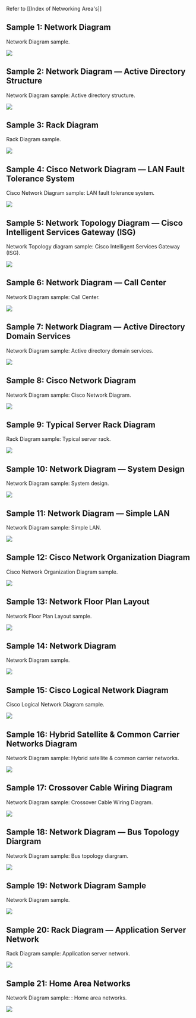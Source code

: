 
Refer to [[Index of Networking Area's]]

## Sample 1: Network Diagram

Network Diagram sample.


![](https://www.conceptdraw.com/samples/resource/images/solutions/network-diagram/Network-Diagram.png)

## Sample 2: Network Diagram — Active Directory Structure

Network Diagram sample: Active directory structure.


![](https://www.conceptdraw.com/samples/resource/images/solutions/network-diagram/network-diagram-Active_Directory_Structure.png)

## Sample 3: Rack Diagram

Rack Diagram sample.


![](https://www.conceptdraw.com/samples/resource/images/solutions/network-diagram/network-diagram-Rack-Diagram.png)

## Sample 4: Cisco Network Diagram — LAN Fault Tolerance System

Cisco Network Diagram sample: LAN fault tolerance system.


![](https://www.conceptdraw.com/samples/resource/images/solutions/network-diagram/network-diagram-LANFaultToleranceSystem.png)

## Sample 5: Network Topology Diagram — Cisco Intelligent Services Gateway (ISG)

Network Topology diagram sample: Cisco Intelligent Services Gateway (ISG).


![](https://www.conceptdraw.com/samples/resource/images/solutions/network-diagram/network-diagram-ISGTopologyDiagramCisco.png)

## Sample 6: Network Diagram — Call Center

Network Diagram sample: Call Center.


![](https://www.conceptdraw.com/samples/resource/images/solutions/network-diagram/network-diagram-CallCenterNetworkDiagram.png)

## Sample 7: Network Diagram — Active Directory Domain Services

Network Diagram sample: Active directory domain services.


![](https://www.conceptdraw.com/samples/resource/images/solutions/network-diagram/network-diagram-ActiveDirectoryHierarchicalStructure.png)

## Sample 8: Cisco Network Diagram

Network Diagram sample: Cisco Network Diagram.


![](https://www.conceptdraw.com/samples/resource/images/solutions/network-diagram/network-diagram-Cisco-Network-Diagram.png)

## Sample 9: Typical Server Rack Diagram

Rack Diagram sample: Typical server rack.



![](https://www.conceptdraw.com/samples/resource/images/solutions/network-diagram/network-diagram-Typical-Server-Rack-Diagram.png)

## Sample 10: Network Diagram — System Design

Network Diagram sample: System design.


![](https://www.conceptdraw.com/samples/resource/images/solutions/network-diagram/network-diagram-System-Design.png)

## Sample 11: Network Diagram — Simple LAN

Network Diagram sample: Simple LAN.



![](https://www.conceptdraw.com/samples/resource/images/solutions/network-diagram/network-diagram-Simple-LAN.png)

## Sample 12: Cisco Network Organization Diagram

Cisco Network Organization Diagram sample.



![](https://www.conceptdraw.com/samples/resource/images/solutions/network-diagram/network-diagram-Network-Organization-Chart.png)

## Sample 13: Network Floor Plan Layout

Network Floor Plan Layout sample.


![](https://www.conceptdraw.com/samples/resource/images/solutions/network-diagram/network-diagram-Network-Floor-Plan-Layout.png)

## Sample 14: Network Diagram

Network Diagram sample.


![](https://www.conceptdraw.com/samples/resource/images/solutions/network-diagram/NETWORK-DIAGRAM-Network-Diagram.png)

## Sample 15: Cisco Logical Network Diagram

Cisco Logical Network Diagram sample.


![](https://www.conceptdraw.com/samples/resource/images/solutions/network-diagram/network-diagram-Logical-Network-Diagram.png)

## Sample 16: Hybrid Satellite & Common Carrier Networks Diagram

Network Diagram sample: Hybrid satellite & common carrier networks.


![](https://www.conceptdraw.com/samples/resource/images/solutions/network-diagram/NETWORK-DIAGRAM-Hybrid-Satelite-and-Common-Carrier-Networks.png)

## Sample 17: Crossover Cable Wiring Diagram

Network Diagram sample: Crossover Cable Wiring Diagram.


![](https://www.conceptdraw.com/samples/resource/images/solutions/network-diagram/network-diagram-Crossover-Cable-Wiring-Diagram.png)

## Sample 18: Network Diagram — Bus Topology Diargram

Network Diagram sample: Bus topology diargram.


![](https://www.conceptdraw.com/samples/resource/images/solutions/network-diagram/network-diagram-Bus-Topology-Diargram.png)

## Sample 19: Network Diagram Sample

Network Diagram sample.



![](https://www.conceptdraw.com/samples/resource/images/solutions/network-diagram/network-diagram-Network-Diagram-Sample.png)

## Sample 20: Rack Diagram — Application Server Network

Rack Diagram sample: Application server network.



![](https://www.conceptdraw.com/samples/resource/images/solutions/network-diagram/network-diagram-Application-Server-Network.png)

## Sample 21: Home Area Networks

Network Diagram sample: : Home area networks.

![](https://www.conceptdraw.com/samples_2015/resource/images/solutions/network-diagram/home-area-networks.png)